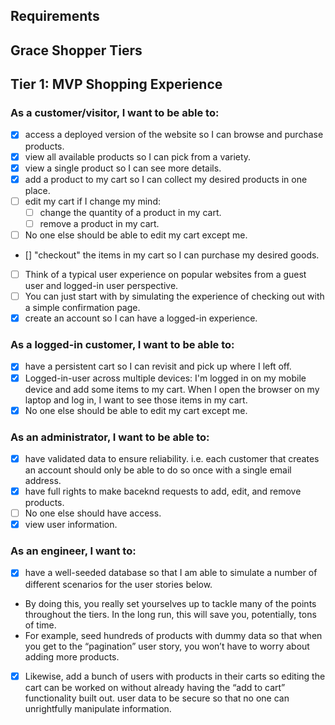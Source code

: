<!-- @format -->

## Requirements

## Grace Shopper Tiers

## Tier 1: MVP Shopping Experience

### As a customer/visitor, I want to be able to:

* [x] access a deployed version of the website so I can browse and purchase products.
* [x] view all available products so I can pick from a variety.
* [x] view a single product so I can see more details.
* [x] add a product to my cart so I can collect my desired products in one place.
* [ ] edit my cart if I change my mind:
  * [ ] change the quantity of a product in my cart.
  * [ ] remove a product in my cart.
* [ ] No one else should be able to edit my cart except me.
* [] "checkout" the items in my cart so I can purchase my desired goods.
* [ ] Think of a typical user experience on popular websites from a guest user and logged-in user perspective.
* [ ] You can just start with by simulating the experience of checking out with a simple confirmation page.
* [x] create an account so I can have a logged-in experience.

### As a logged-in customer, I want to be able to:

* [x] have a persistent cart so I can revisit and pick up where I left off.
* [x] Logged-in-user across multiple devices: I'm logged in on my mobile device and add some items to my cart. When I open the browser on my laptop and log in, I want to see those items in my cart.
* [x] No one else should be able to edit my cart except me.

### As an administrator, I want to be able to:

* [x] have validated data to ensure reliability.
      i.e. each customer that creates an account should only be able to do so once with a single email address.
* [x] have full rights to make baceknd requests to add, edit, and remove products.
* [ ] No one else should have access.
* [x] view user information.

### As an engineer, I want to:

* [x] have a well-seeded database so that I am able to simulate a number of different scenarios for the user stories below.
* By doing this, you really set yourselves up to tackle many of the points throughout the tiers. In the long run, this will save you, potentially, tons of time.
* For example, seed hundreds of products with dummy data so that when you get to the “pagination” user story, you won’t have to worry about adding more products.
* [x] Likewise, add a bunch of users with products in their carts so editing the cart can be worked on without already having the “add to cart” functionality built out.
      user data to be secure so that no one can unrightfully manipulate information.
